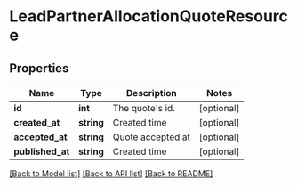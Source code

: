 # LeadPartnerAllocationQuoteResource

## Properties
Name | Type | Description | Notes
------------ | ------------- | ------------- | -------------
**id** | **int** | The quote&#39;s id. | [optional] 
**created_at** | **string** | Created time | [optional] 
**accepted_at** | **string** | Quote accepted at | [optional] 
**published_at** | **string** | Created time | [optional] 

[[Back to Model list]](../README.md#documentation-for-models) [[Back to API list]](../README.md#documentation-for-api-endpoints) [[Back to README]](../README.md)


